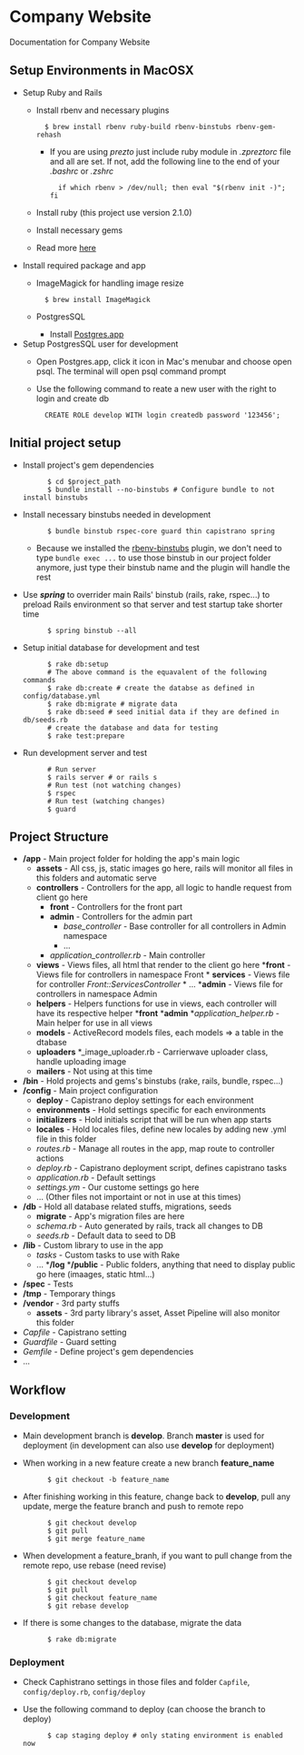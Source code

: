 # Company Website  
Documentation for Company Website
  

## Setup Environments in MacOSX
 
* Setup Ruby and Rails
	* Install rbenv and necessary plugins
			
			$ brew install rbenv ruby-build rbenv-binstubs rbenv-gem-rehash
			
		* If you are using _prezto_ just include ruby module in _.zpreztorc_ file and all are set. If not, add the following line to the end of your _.bashrc_ or _.zshrc_
			
				if which rbenv > /dev/null; then eval "$(rbenv init -)"; fi
			
	* Install ruby (this project use version 2.1.0) 
	* Install necessary gems
	* Read more [here](http://linhmtran168.github.io/blog/2013/12/19/setting-mac-osx-for-ror-development/)
* Install required package and app
	* ImageMagick for handling image resize
				
			$ brew install ImageMagick
			
	* PostgresSQL
		* Install [Postgres.app](http://postgresapp.com/)
* Setup PostgresSQL user for development
	* Open Postgres.app, click it icon in Mac's menubar and choose open psql. The terminal will open psql command prompt
	* Use the following command to reate a new user with the right to login and create db 
			
			CREATE ROLE develop WITH login createdb password '123456';
			
## Initial project setup

* Install project's gem dependencies
			
			$ cd $project_path
			$ bundle install --no-binstubs # Configure bundle to not install binstubs

* Install necessary binstubs needed in development
			
			$ bundle binstub rspec-core guard thin capistrano spring
			
	* Because we installed the [rbenv-binstubs](https://github.com/ianheggie/rbenv-binstubs) plugin, we don't need to type ```bundle exec ...``` to use those binstub in our project folder anymore, just type their binstub name and the plugin will handle the rest
	
* Use ___spring___ to overrider main Rails' binstub (rails, rake, rspec...) to preload Rails environment so that server and test startup take shorter time
			
			$ spring binstub --all
			
* Setup initial database for development and test

			$ rake db:setup
			# The above command is the equavalent of the following commands
			$ rake db:create # create the databse as defined in config/database.yml
			$ rake db:migrate # migrate data
			$ rake db:seed # seed initial data if they are defined in db/seeds.rb
			# create the database and data for testing
			$ rake test:prepare 
			
* Run development server and test
			
			# Run server
			$ rails server # or rails s
			# Run test (not watching changes)
			$ rspec
			# Run test (watching changes)
			$ guard
			
## Project Structure
* __/app__ - Main project folder for holding the app's main logic
	* __assets__ - All css, js, static images go here, rails will monitor all files in this folders and automatic serve
	* __controllers__ - Controllers for the app, all logic to handle request from client go here
		* __front__ - Controllers for the front part 
		* __admin__ - Controllers for the admin part
			* _base_controller_ - Base controller for all controllers in Admin namespace
			* ... 
		* _application_controller.rb_ - Main controller
	* __views__ - Views files, all html that render to the client go here
		*__front__ - Views file for controllers in namespace Front 
			* __services__ - Views file for controller _Front::ServicesController_
			* ...
		*__admin__ - Views file for controllers in namespace Admin
	* __helpers__ - Helpers functions for use in views, each controller will have its respective helper
		*__front__ 
		*__admin__ 
		*_application_helper.rb_ - Main helper for use in all views
	* __models__ - ActiveRecord models files, each models => a table in the dtabase
	* __uploaders__
		*_image_uploader.rb - Carrierwave uploader class, handle uploading image
	* __mailers__ - Not using at this time
* __/bin__ - Hold projects and gems's binstubs (rake, rails, bundle, rspec...)
* __/config__ - Main project configuration
	* __deploy__ - Capistrano deploy settings for each environment
	* __environments__ - Hold settings specific for each environments
	* __initializers__ - Hold initials script that will be run when app starts
	* __locales__ - Hold locales files, define new locales by adding new .yml file in this folder
	* _routes.rb_ - Manage all routes in the app, map route to controller actions
	* _deploy.rb_ - Capistrano deployment script, defines capistrano tasks
	* _application.rb_ - Default settings
	* _settings.ym_ - Our custome settings go here
	* ... (Other files not importaint or not in use at this times)
* __/db__ - Hold all database related stuffs, migrations, seeds
	* __migrate__ - App's migration files are here
	* _schema.rb_ - Auto generated by rails, track all changes to DB
	* _seeds.rb_ - Default data to seed to DB
* __/lib__ - Custom library to use in the app
	* _tasks_ - Custom tasks to use with Rake
	* ...
*__/log__
*__/public__ - Public folders, anything that need to display public go here (imaages, static html...)
* __/spec__ - Tests
* __/tmp__ - Temporary things
* __/vendor__ - 3rd party stuffs
	* __assets__ - 3rd party library's asset, Asset Pipeline will also monitor this folder
* _Capfile_ - Capistrano setting
* _Guardfile_ - Guard setting
* _Gemfile_ - Define project's gem dependencies
* ...

## Workflow
### Development
* Main development branch is __develop__. Branch __master__ is used for deployment (in development can also use __develop__ for deployment)
* When working in a new feature create a new branch __feature_name__

			$ git checkout -b feature_name
			
* After finishing working in this feature, change back to __develop__, pull any update, merge the feature branch and push to remote repo
			
			$ git checkout develop
			$ git pull 
			$ git merge feature_name
			
* When development a feature_branh, if you want to pull change from the remote repo, use rebase (need revise)

			$ git checkout develop
			$ git pull
			$ git checkout feature_name
			$ git rebase develop	
			
* If there is some changes to the database, migrate the data
			
			$ rake db:migrate
			
### Deployment
* Check Caphistrano settings in those files and folder ```Capfile```, ```config/deploy.rb```, ```config/deploy```
* Use the following command to deploy (can choose the branch to deploy)
		
			$ cap staging deploy # only stating environment is enabled now
				 